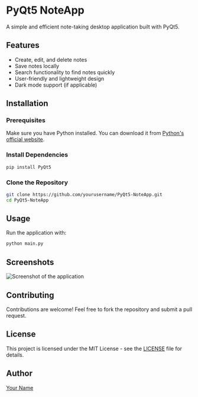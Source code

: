 # PyQt5 NoteApp

A simple and efficient note-taking desktop application built with PyQt5.

## Features
- Create, edit, and delete notes
- Save notes locally
- Search functionality to find notes quickly
- User-friendly and lightweight design
- Dark mode support (if applicable)

## Installation
### Prerequisites
Make sure you have Python installed. You can download it from [Python's official website](https://www.python.org/downloads/).

### Install Dependencies
```bash
pip install PyQt5
```

### Clone the Repository
```bash
git clone https://github.com/yourusername/PyQt5-NoteApp.git
cd PyQt5-NoteApp
```

## Usage
Run the application with:
```bash
python main.py
```

## Screenshots
![Screenshot of the application](screenshot.png)

## Contributing
Contributions are welcome! Feel free to fork the repository and submit a pull request.

## License
This project is licensed under the MIT License - see the [LICENSE](LICENSE) file for details.

## Author
[Your Name](https://github.com/yourusername)

